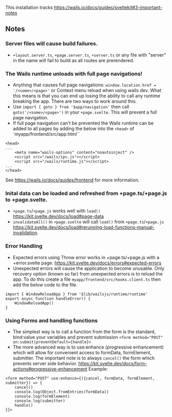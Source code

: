 This installation tracks https://wails.io/docs/guides/sveltekit#3-important-notes

## Notes

### Server files will cause build failures.

- `+layout.server.ts`, `+page.server.ts`, `+server.ts` or any file with "server" in the name will fail to build as all routes are prerendered.

### The Wails runtime unloads with full page navigations!

- Anything that causes full page navigations: `window.location.href = '/<some>/<page>'` or Context menu reload when using wails dev. What this means is that you can end up losing the ability to call any runtime breaking the app. There are two ways to work around this.
- Use `import { goto } from '$app/navigation'` then call `goto('/<some>/<page>')` in your `+page.svelte`. This will prevent a full page navigation.
- If full page navigation can't be prevented the Wails runtime can be added to all pages by adding the below into the `<head>` of `myapp/frontend/src/app.html``

```
<head>
...
    <meta name="wails-options" content="noautoinject" />
    <script src="/wails/ipc.js"></script>
    <script src="/wails/runtime.js"></script>
...
</head>
```

See https://wails.io/docs/guides/frontend for more information.

### Inital data can be loaded and refreshed from +page.ts/+page.js to +page.svelte.

- `+page.ts`/`+page.js` works well with `load()` https://kit.svelte.dev/docs/load#page-data
- `invalidateAll()` in `+page.svelte` will call `load()` from `+page.ts`/`+page.js` https://kit.svelte.dev/docs/load#rerunning-load-functions-manual-invalidation.

### Error Handling

- Expected errors using Throw error works in +page.ts/+page.js with a +error.svelte page. https://kit.svelte.dev/docs/errors#expected-errors
- Unexpected errors will cause the application to become unusable. Only recovery option (known so far) from unexpected errors is to reload the app. To do this create a file `myapp/frontend/src/hooks.client.ts` then add the below code to the file.

```
import { WindowReloadApp } from '$lib/wailsjs/runtime/runtime' 
export async function handleError() {
    WindowReloadApp()
}
```

### Using Forms and handling functions

- The simplest way is to call a function from the form is the standard, bind:value your variables and prevent submission `<form method="POST" on:submit|preventDefault={handle}>`
- The more advanced way is to use:enhance (progressive enhancement) which will allow for convenient access to formData, formElement, submitter. The important note is to always `cancel()` the form which prevents server side behavior. https://kit.svelte.dev/docs/form-actions#progressive-enhancement Example:

```
<form method="POST" use:enhance={({cancel, formData, formElement, submitter}) => {
    cancel()
    console.log(Object.fromEntries(formData))
    console.log(formElement)
    console.log(submitter)
    handle()
}}>
```
